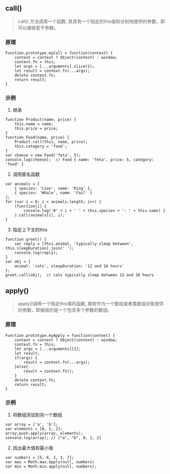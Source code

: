 ## call() 

> call() 方法调用一个函数, 其具有一个指定的this值和分别地提供的参数，即可以接收若干参数。

### 原理

```
Function.prototype.myCall = function(context) {
    context = context ? Object(context) : window;
    context.fn = this;
    let args = [...arguments].slice(1);
    let result = context.fn(...args);
    delete context.fn;
    return result;
}
```

### 示例

1. 继承
```
function Product(name, price) {
    this.name = name;
    this.price = price;
}
function Food(name, price) {
    Product.call(this, name, price);
    this.category = 'food';
}
var cheese = new Food('feta', 5);
console.log(cheese);  // Food { name: 'feta', price: 5, category: 'food' }
```

2. 调用匿名函数
```
var animals = [
    { species: 'Lion', name: 'King' },
    { species: 'Whale', name: 'Fail' }
];
for (var i = 0; i < animals.length; i++) {
    (function(i) {
        console.log('#' + i + ' ' + this.species + ': ' + this.name) }
    ).call(animals[i], i);
}
```

3. 指定上下文的this
```
function greet() {
    var reply = [this.animal, 'typically sleep between', this.sleepDuration].join(' ');
    console.log(reply);
}
var obj = {
    animal: 'cats', sleepDuration: '12 and 16 hours'
};
greet.call(obj);  // cats typically sleep between 12 and 16 hours
```

## apply() 

> apply()调用一个指定this值的函数, 接收作为一个数组或者类数组对象提供的参数，即接收的是一个包含多个参数的数组。

### 原理

```
Function.prototype.myApply = function(context) {
    context = context ? Object(context) : window;
    context.fn = this;
    let args = [...arguments][1];
    let result;
    if(args) {
        result = context.fn(...args);
    }else{
        result = context.fn();
    }
    delete context.fn;
    return result;
}
```

### 示例

1. 将数组添加到另一个数组
```
var array = ['a', 'b'];
var elements = [0, 1, 2];
array.push.apply(array, elements);
console.log(array); // ["a", "b", 0, 1, 2]
```

2. 找出最大值和最小值
```
var numbers = [5, 6, 2, 3, 7];
var max = Math.max.apply(null, numbers)
var min = Math.min.apply(null, numbers);
```
